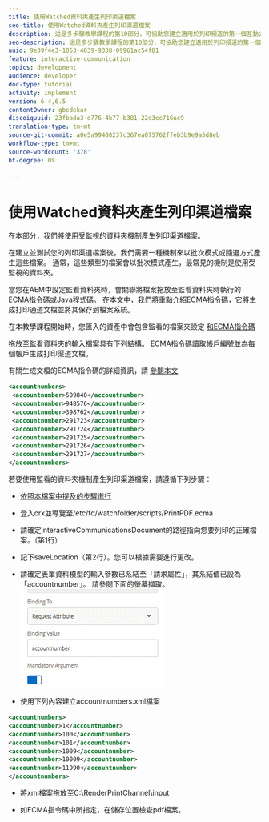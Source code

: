 ```yaml
---
title: 使用Watched資料夾產生列印渠道檔案
seo-title: 使用Watched資料夾產生列印渠道檔案
description: 這是多步驟教學課程的第10部分，可協助您建立適用於列印頻道的第一個互動式通訊檔案。 在本部分，我們將使用受監視的資料夾機制產生列印渠道檔案。
seo-description: 這是多步驟教學課程的第10部分，可協助您建立適用於列印頻道的第一個互動式通訊檔案。 在本部分，我們將使用受監視的資料夾機制產生列印渠道檔案。
uuid: 9e39f4e3-1053-4839-9338-09961ac54f81
feature: interactive-communication
topics: development
audience: developer
doc-type: tutorial
activity: implement
version: 6.4,6.5
contentOwner: gbedekar
discoiquuid: 23fbada3-d776-4b77-b381-22d3ec716ae9
translation-type: tm+mt
source-git-commit: a0e5a99408237c367ea075762ffeb3b9e9a5d8eb
workflow-type: tm+mt
source-wordcount: '378'
ht-degree: 0%

---
```



# 使用Watched資料夾產生列印渠道檔案

在本部分，我們將使用受監視的資料夾機制產生列印渠道檔案。

在建立並測試您的列印渠道檔案後，我們需要一種機制來以批次模式或隨選方式產生這些檔案。 通常，這些類型的檔案會以批次模式產生，最常見的機制是使用受監視的資料夾。

當您在AEM中設定監看資料夾時，會關聯將檔案拖放至監看資料夾時執行的ECMA指令碼或Java程式碼。 在本文中，我們將重點介紹ECMA指令碼，它將生成打印通道文檔並將其保存到檔案系統。

在本教學課程開始時，您匯入的資產中會包含監看的檔案夾設定 [和ECMA指令碼](introduction.md)

拖放至監看資料夾的輸入檔案具有下列結構。 ECMA指令碼讀取帳戶編號並為每個帳戶生成打印渠道文檔。

有關生成文檔的ECMA指令碼的詳細資訊，請 [參閱本文](/help/forms/interactive-communications/generating-interactive-communications-print-document-using-api-tutorial-use.md)

```xml
<accountnumbers>
 <accountnumber>509840</accountnumber>
 <accountnumber>948576</accountnumber>
 <accountnumber>398762</accountnumber>
 <accountnumber>291723</accountnumber>
 <accountnumber>291724</accountnumber>
 <accountnumber>291725</accountnumber>
 <accountnumber>291726</accountnumber>
 <accountnumber>291727</accountnumber>
</accountnumbers>
```

若要使用監看的資料夾機制產生列印渠道檔案，請遵循下列步驟：

* [依照本檔案中提及的步驟進行](/help/forms/adaptive-forms/service-user-tutorial-develop.md)

* 登入crx並導覽至/etc/fd/watchfolder/scripts/PrintPDF.ecma

* 請確定interactiveCommunicationsDocument的路徑指向您要列印的正確檔案。（第1行）
* 記下saveLocation（第2行）。您可以根據需要進行更改。
* 請確定表單資料模型的輸入參數已系結至「請求屬性」，其系結值已設為「accountnumber」。 請參閱下面的螢幕擷取。
   ![請求](assets/requestattributeprintchannel.gif)

* 使用下列內容建立accountnumbers.xml檔案

```xml
<accountnumbers>
<accountnumber>1</accountnumber>
<accountnumber>100</accountnumber>
<accountnumber>101</accountnumber>
<accountnumber>1009</accountnumber>
<accountnumber>10009</accountnumber>
<accountnumber>11990</accountnumber>
</accountnumbers>
```

* 將xml檔案拖放至C:\RenderPrintChannel\input

* 如ECMA指令碼中所指定，在儲存位置檢查pdf檔案。




